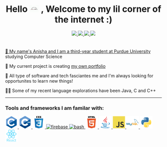 <h1 align="center"> Hello <img src="hello.gif" width=30px> , Welcome to my lil corner of the internet :) </h1> 

<p align="center">
<a href="https://github.com/anishajoshi"> <img src="https://img.shields.io/github/followers/anishajoshi?logo=github&style=for-the-badge" </a>
<a href="https://www.linkedin.com/in/joanisha/"><img src="https://img.shields.io/badge/LinkedIn-0A66C2?logo=linkedin&logoColor=white&style=for-the-badge"> </a>
<a href="mailto:joshianisha15@gmail.com"><img src="https://img.shields.io/badge/GMAIL-EA4335?logo=gmail&logoColor=white&style=for-the-badge"> </a>
<a href="https://twitter.com/jo_anisha15"><img src="https://img.shields.io/twitter/follow/jo_anisha15?style=for-the-badge">
</p>

<!-- i wish i knew a better way to make a simple line -->
<h1></h1>

<p> 🚂 My name's Anisha and I am a third-year student at <a href="https://www.cs.purdue.edu/"> Purdue University </a> studying Computer Science </p>
<p> 🔭 My current project is creating <a href="https://anishajoshi.github.io/"> my own portfolio </a> </p>
<p> 🌱 All type of software and tech fasciantes me and I'm always looking for  opportunites to learn new things! </p>
<p> 👩‍💻 Some of my recent language explorations have been Java, C and C++ </p>

---

<!-- tools and frameworks logos -->

<h3 align="left">Tools and frameworks I am familar with: </h3>
<p align="left"> <a href="https://www.cprogramming.com/" target="_blank" rel="noreferrer"> <img src="https://raw.githubusercontent.com/devicons/devicon/master/icons/c/c-original.svg" alt="c" width="40" height="40"/> </a> <a href="https://www.w3schools.com/cpp/" target="_blank" rel="noreferrer"> <img src="https://raw.githubusercontent.com/devicons/devicon/master/icons/cplusplus/cplusplus-original.svg" alt="cplusplus" width="40" height="40"/> </a> <a href="https://www.w3schools.com/css/" target="_blank" rel="noreferrer"> <img src="https://raw.githubusercontent.com/devicons/devicon/master/icons/css3/css3-original-wordmark.svg" alt="css3" width="40" height="40"/> </a> <a href="https://firebase.google.com/" target="_blank" rel="noreferrer"> <img src="https://www.vectorlogo.zone/logos/firebase/firebase-icon.svg" alt="firebase" width="40" height="40"/> </a> <a href="https://www.gnu.org/software/bash/" target="_blank" rel="noreferrer"> <img src="https://www.vectorlogo.zone/logos/gnu_bash/gnu_bash-icon.svg" alt="bash" width="40" height="40"/> </a>  <a href="https://www.w3.org/html/" target="_blank" rel="noreferrer"> <img src="https://raw.githubusercontent.com/devicons/devicon/master/icons/html5/html5-original-wordmark.svg" alt="html5" width="40" height="40"/> </a> <a href="https://www.java.com" target="_blank" rel="noreferrer"> <img src="https://raw.githubusercontent.com/devicons/devicon/master/icons/java/java-original.svg" alt="java" width="40" height="40"/> </a> <a href="https://developer.mozilla.org/en-US/docs/Web/JavaScript" target="_blank" rel="noreferrer"> <img src="https://raw.githubusercontent.com/devicons/devicon/master/icons/javascript/javascript-original.svg" alt="javascript" width="40" height="40"/> </a> <a href="https://www.mysql.com/" target="_blank" rel="noreferrer"> <img src="https://raw.githubusercontent.com/devicons/devicon/master/icons/mysql/mysql-original-wordmark.svg" alt="mysql" width="40" height="40"/> </a> <a href="https://www.python.org" target="_blank" rel="noreferrer"> <img src="https://raw.githubusercontent.com/devicons/devicon/master/icons/python/python-original.svg" alt="python" width="40" height="40"/> </a> <a href="https://reactjs.org/" target="_blank" rel="noreferrer"> <img src="https://raw.githubusercontent.com/devicons/devicon/master/icons/react/react-original-wordmark.svg" alt="react" width="40" height="40"/> </a> </p>
